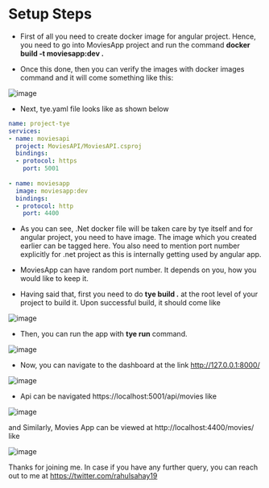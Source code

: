 # Setup Steps

- First of all you need to create docker image for angular project. Hence, you need to go into MoviesApp project and run the command
<strong>docker build -t moviesapp:dev .</strong>

- Once this done, then you can verify the images with docker images command and it will come something like this:

![image](https://user-images.githubusercontent.com/3886381/82044405-ee12ef80-96ca-11ea-9ced-0ba7b91c43da.png)

- Next, tye.yaml file looks like as shown below

```yaml
name: project-tye
services:
- name: moviesapi
  project: MoviesAPI/MoviesAPI.csproj
  bindings:
  - protocol: https
    port: 5001
  
- name: moviesapp
  image: moviesapp:dev
  bindings:
  - protocol: http
    port: 4400
```

- As you can see, .Net docker file will be taken care by tye itself and for angular project, you need to have image. The image which you created earlier can be tagged here. You also need to mention port number explicitly for .net project as this is internally getting used by angular app.

- MoviesApp can have random port number. It depends on you, how you would like to keep it.

- Having said that, first you need to do <strong>tye build .</strong> at the root level of your project to build it. Upon successful build, it should come like

![image](https://user-images.githubusercontent.com/3886381/82045089-1c44ff00-96cc-11ea-8816-c7decf19053b.png)

- Then, you can run the app with <strong>tye run</strong> command.

![image](https://user-images.githubusercontent.com/3886381/82045221-5a422300-96cc-11ea-9ae5-b0339ea0a31f.png)

- Now, you can navigate to the dashboard at the link http://127.0.0.1:8000/

![image](https://user-images.githubusercontent.com/3886381/82045390-a725f980-96cc-11ea-96c2-8972f2ee870b.png)

- Api can be navigated https://localhost:5001/api/movies like

![image](https://user-images.githubusercontent.com/3886381/82045641-0edc4480-96cd-11ea-9041-76edc619823a.png)

and Similarly, Movies App can be viewed at http://localhost:4400/movies/ like

![image](https://user-images.githubusercontent.com/3886381/82045821-6084cf00-96cd-11ea-914a-f5ce84530ad7.png)

Thanks for joining me. In case if you have any further query, you can reach out to me at https://twitter.com/rahulsahay19 
